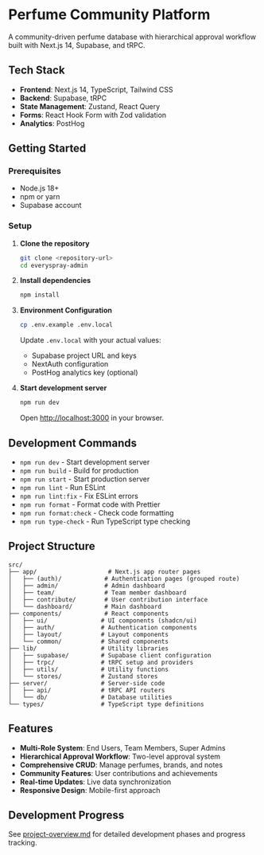 # Perfume Community Platform

A community-driven perfume database with hierarchical approval workflow built with Next.js 14, Supabase, and tRPC.

## Tech Stack

- **Frontend**: Next.js 14, TypeScript, Tailwind CSS
- **Backend**: Supabase, tRPC
- **State Management**: Zustand, React Query
- **Forms**: React Hook Form with Zod validation
- **Analytics**: PostHog

## Getting Started

### Prerequisites

- Node.js 18+
- npm or yarn
- Supabase account

### Setup

1. **Clone the repository**
   ```bash
   git clone <repository-url>
   cd everyspray-admin
   ```

2. **Install dependencies**
   ```bash
   npm install
   ```

3. **Environment Configuration**
   ```bash
   cp .env.example .env.local
   ```
   Update `.env.local` with your actual values:
   - Supabase project URL and keys
   - NextAuth configuration
   - PostHog analytics key (optional)

4. **Start development server**
   ```bash
   npm run dev
   ```

   Open [http://localhost:3000](http://localhost:3000) in your browser.

## Development Commands

- `npm run dev` - Start development server
- `npm run build` - Build for production
- `npm run start` - Start production server
- `npm run lint` - Run ESLint
- `npm run lint:fix` - Fix ESLint errors
- `npm run format` - Format code with Prettier
- `npm run format:check` - Check code formatting
- `npm run type-check` - Run TypeScript type checking

## Project Structure

```
src/
├── app/                    # Next.js app router pages
│   ├── (auth)/            # Authentication pages (grouped route)
│   ├── admin/             # Admin dashboard
│   ├── team/              # Team member dashboard
│   ├── contribute/        # User contribution interface
│   └── dashboard/         # Main dashboard
├── components/            # React components
│   ├── ui/               # UI components (shadcn/ui)
│   ├── auth/             # Authentication components
│   ├── layout/           # Layout components
│   └── common/           # Shared components
├── lib/                  # Utility libraries
│   ├── supabase/         # Supabase client configuration
│   ├── trpc/             # tRPC setup and providers
│   ├── utils/            # Utility functions
│   └── stores/           # Zustand stores
├── server/               # Server-side code
│   ├── api/              # tRPC API routers
│   └── db/               # Database utilities
└── types/                # TypeScript type definitions
```

## Features

- **Multi-Role System**: End Users, Team Members, Super Admins
- **Hierarchical Approval Workflow**: Two-level approval system
- **Comprehensive CRUD**: Manage perfumes, brands, and notes
- **Community Features**: User contributions and achievements
- **Real-time Updates**: Live data synchronization
- **Responsive Design**: Mobile-first approach

## Development Progress

See [project-overview.md](./project-overview.md) for detailed development phases and progress tracking.
